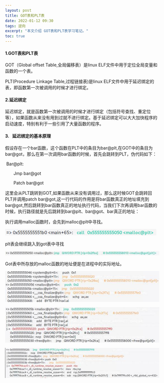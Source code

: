 ```yaml
---
layout: post
title: GOT表和PLT表
date: 2022-01-12 09:30
tags: 逆向
excerpt: "本文介绍 GOT表和PLT表学习笔记。"
toc: true
---	
```

#### 1.GOT表和PLT表

GOT（Global offset Table,全局偏移表）是linux ELF文件中用于定位全局变量和函数的一个表。

PLT(Procedure Linkage Table,过程链接表)是linux ELF文件中用于延迟绑定的表，即函数第一次被调用的时候才进行绑定。

#### 2.延迟绑定

延迟绑定，就是函数第一次被调用的时候才进行绑定（包括符号查找、重定位等），如果函数从来没有用到过就不进行绑定。基于延迟绑定可以大大加快程序的启动速度，特别有利于一些引用了大量函数的程序。

#### 3.   延迟绑定的基本原理

假设存在一个bar函数，这个函数在PLT中的条目为bar@plt,在GOT中的条目为bar@got，那么在第一次调用bar函数的时候，首先会跳转到PLT，伪代码如下：

 Bar@plt:

       Jmp bar@got

       Patch bar@got

这里会从PLT跳转到GOT,如果函数从来没有调用过，那么这时候GOT会跳转回PLT并调用patch bar@got,这一行代码的作用是将bar函数真正的地址填充到bar@got,然后跳转到bar函数真正的地址执行代码，当我们下次再调用bar函数的时候，执行路径就是先后跳转到bar@plt、bar@got、bar真正的地址：

执行调用malloc函数时，会先到malloc@plt中寻找。

![](../assets/image291.png)

plt表会继续跳入到got表中寻找

![](../assets/image293.jpg)

Got表中所存放的malloc函数的地址便是在进程中的实际地址。

![](../assets/image295.jpg)

![](../assets/image297.jpg)

![](../assets/image299.jpg)
